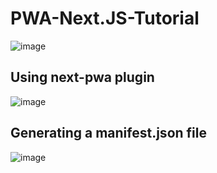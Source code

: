 # PWA-Next.JS-Tutorial

![image](https://user-images.githubusercontent.com/55777067/168456972-b9bf0166-994f-4c3d-889b-dcf097295b18.png)

## Using next-pwa plugin
![image](https://user-images.githubusercontent.com/55777067/168456837-63231077-86b2-4cb1-afc7-59ce293a729f.png)

## Generating a manifest.json file
![image](https://user-images.githubusercontent.com/55777067/168456789-7cbf1d0c-e3b1-4cba-9e03-2ed3a08f8788.png)


